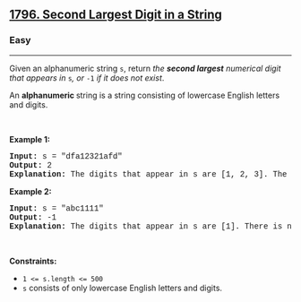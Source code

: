 <h2><a href="https://leetcode.com/problems/second-largest-digit-in-a-string/">1796. Second Largest Digit in a String</a></h2><h3>Easy</h3><hr><div><p>Given an alphanumeric string <code style="font-family: monospace, Bangla954, sans-serif;">s</code>, return <em>the <strong>second largest</strong> numerical digit that appears in </em><code style="font-family: monospace, Bangla954, sans-serif;">s</code><em>, or </em><code style="font-family: monospace, Bangla954, sans-serif;">-1</code><em> if it does not exist</em>.</p>

<p>An <strong>alphanumeric</strong><strong> </strong>string is a string consisting of lowercase English letters and digits.</p>

<p>&nbsp;</p>
<p><strong class="example">Example 1:</strong></p>

<pre style="font-family: SFMono-Regular, Consolas, &quot;Liberation Mono&quot;, Menlo, Courier, monospace, Bangla954, sans-serif;"><strong>Input:</strong> s = "dfa12321afd"
<strong>Output:</strong> 2
<strong>Explanation:</strong> The digits that appear in s are [1, 2, 3]. The second largest digit is 2.
</pre>

<p><strong class="example">Example 2:</strong></p>

<pre style="font-family: SFMono-Regular, Consolas, &quot;Liberation Mono&quot;, Menlo, Courier, monospace, Bangla954, sans-serif;"><strong>Input:</strong> s = "abc1111"
<strong>Output:</strong> -1
<strong>Explanation:</strong> The digits that appear in s are [1]. There is no second largest digit. 
</pre>

<p>&nbsp;</p>
<p><strong>Constraints:</strong></p>

<ul>
	<li><code style="font-family: monospace, Bangla954, sans-serif;">1 &lt;= s.length &lt;= 500</code></li>
	<li><code style="font-family: monospace, Bangla954, sans-serif;">s</code> consists of only lowercase English letters and digits.</li>
</ul>
</div>